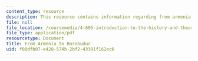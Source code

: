 ```yaml
---
content_type: resource
description: This resource contains information regarding from armenia to borobudur.
file: null
file_location: /coursemedia/4-605-introduction-to-the-history-and-theory-of-architecture-spring-2012/f00dfb07e428574b2bf243391f162ec6_MIT4_605S12_lec18.pdf
file_type: application/pdf
resourcetype: Document
title: From Armenia to Borobudur
uid: f00dfb07-e428-574b-2bf2-43391f162ec6
---
```

